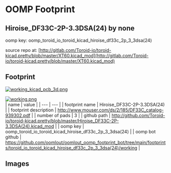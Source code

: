 # OOMP Footprint  
## Hiroise_DF33C-2P-3.3DSA(24)  by none  
  
oomp key: oomp_toroid_io_toroid_kicad_hiroise_df33c_2p_3_3dsa(24)  
  
source repo at: [http://gitlab.com/Toroid-io/toroid-kicad.pretty/blob/master/XT60.kicad_mod](http://gitlab.com/Toroid-io/toroid-kicad.pretty/blob/master/XT60.kicad_mod)  
## Footprint  
  
[![working_kicad_pcb_3d.png](working_kicad_pcb_3d_600.png)](working_kicad_pcb_3d.png)  
  
[![working.png](working_600.png)](working.png)  
| name | value | 
| --- | --- | 
| footprint name | Hiroise_DF33C-2P-3.3DSA(24) | 
| footprint description | http://www.mouser.com/ds/2/185/DF33C_catalog-939302.pdf | 
| number of pads | 3 | 
| github path | http://github.com/Toroid-io/toroid-kicad.pretty/blob/master/Hiroise_DF33C-2P-3.3DSA(24).kicad_mod | 
| oomp key | oomp_toroid_io_toroid_kicad_hiroise_df33c_2p_3_3dsa(24) | 
| oomp bot github | https://github.com/oomlout/oomlout_oomp_footprint_bot/tree/main/footprints/toroid_io_toroid_kicad_hiroise_df33c_2p_3_3dsa(24)/working | 
## Images  
